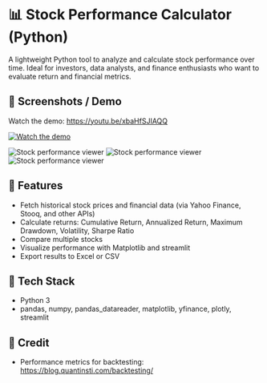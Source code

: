 # 📊 Stock Performance Calculator (Python)

A lightweight Python tool to analyze and calculate stock performance over time. Ideal for investors, data analysts, and finance enthusiasts who want to evaluate return and financial metrics.


## 📸 Screenshots / Demo

Watch the demo: https://youtu.be/xbaHfSJIAQQ

[![Watch the demo](https://img.youtube.com/vi/rAuiik9ycWc/maxresdefault.jpg)](https://www.youtube.com/watch?v=rAuiik9ycWc)

![Stock performance viewer](https://i.imgur.com/QCNKja1.png)
![Stock performance viewer](https://i.imgur.com/jF4OBPY.png)
![Stock performance viewer](https://i.imgur.com/efbiiO7.png)



## 🔧 Features
- Fetch historical stock prices and financial data (via Yahoo Finance, Stooq, and other APIs)
- Calculate returns:
Cumulative Return,
Annualized Return,
Maximum Drawdown,
Volatility,
Sharpe Ratio
- Compare multiple stocks
- Visualize performance with Matplotlib and streamlit
- Export results to Excel or CSV


## 🚀 Tech Stack
- Python 3
- pandas, numpy, pandas_datareader, matplotlib, yfinance, plotly, streamlit


## 💖 Credit
- Performance metrics for backtesting: https://blog.quantinsti.com/backtesting/


